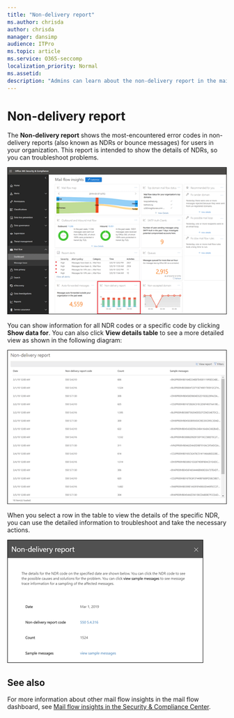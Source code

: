 ```yaml
---
title: "Non-delivery report"
ms.author: chrisda
author: chrisda
manager: dansimp
audience: ITPro
ms.topic: article
ms.service: O365-seccomp
localization_priority: Normal
ms.assetid:
description: "Admins can learn about the non-delivery report in the mail flow dashboard in the Security & Compliance Center."
---
```


# Non-delivery report

The **Non-delivery report** shows the most-encountered error codes in non-delivery reports (also known as NDRs or bounce messages) for users in your organization. This report is intended to show the details of NDRs, so you can troubleshoot problems.

![The Non-delivery report in the mail flow dashboard in the Security & Compliance Center](../media/non-delivery-report-selected.png)

You can show information for all NDR codes or a specific code by clicking **Show data for**. You can also click **View details table** to see a more detailed view as shown in the following diagram:

![View details table in the Non-delivery report](../media/non-delivery-report-view-details-table.png)

When you select a row in the table to view the details of the specific NDR, you can use the detailed information to troubleshoot and take the necessary actions.

![Select a row in the details table in the Non-delivery report](../media/non-delivery-report-details-table-select-row.png)

## See also

For more information about other mail flow insights in the mail flow dashboard, see [Mail flow insights in the Security & Compliance Center](mail-flow-insights-v2.md).
